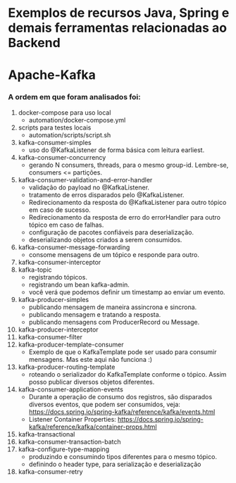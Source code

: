 Exemplos de recursos Java, Spring e demais ferramentas relacionadas ao Backend
==================

# Apache-Kafka
### A ordem em que foram analisados foi:

1. docker-compose para uso local
   - automation/docker-compose.yml
2. scripts para testes locais
   - automation/scripts/script.sh
3. kafka-consumer-simples
   - uso do @KafkaListener de forma básica com leitura earliest.
4. kafka-consumer-concurrency
   - gerando N consumers, threads, para o mesmo group-id. Lembre-se, consumers <= partições.
5. kafka-consumer-validation-and-error-handler
   - validação do payload no @KafkaListener.
   - tratamento de erros disparados pelo @KafkaListener.
   - Redirecionamento da resposta do @KafkaListener para outro tópico em caso de sucesso.
   - Redirecionamento da resposta de erro do errorHandler para outro tópico em caso de falhas.
   - configuração de pacotes confiáveis para deserialização.
   - deserializando objetos criados a serem consumidos.
6. kafka-consumer-message-forwarding
   - consome mensagens de um tópico e responde para outro.
7. kafka-consumer-interceptor
8. kafka-topic
   - registrando tópicos.
   - registrando um bean kafka-admin.
   - você verá que podemos definir um timestamp ao enviar um evento.
9. kafka-producer-simples
   - publicando mensagem de maneira assincrona e sincrona.
   - publicando mensagem e tratando a resposta.
   - publicando mensagens com ProducerRecord ou Message.
10. kafka-producer-interceptor
11. kafka-consumer-filter
12. kafka-producer-template-consumer
    - Exemplo de que o KafkaTemplate pode ser usado para consumir mensagens. Mas este aqui não funciona :)
13. kafka-producer-routing-template
    - roteando o serializador do KafkaTemplate conforme o tópico. Assim posso publicar diversos objetos diferentes.
14. kafka-consumer-application-events
    - Durante a operação de consumo dos registros, são disparados diversos eventos, que podem ser consumidos, veja: https://docs.spring.io/spring-kafka/reference/kafka/events.html
    - Listener Container Properties: https://docs.spring.io/spring-kafka/reference/kafka/container-props.html
15. kafka-transactional
16. kafka-consumer-transaction-batch
17. kafka-configure-type-mapping
    - produzindo e consumindo tipos diferentes para o mesmo tópico.
    - definindo o header type, para serialização e deserialização
18. kafka-consumer-retry